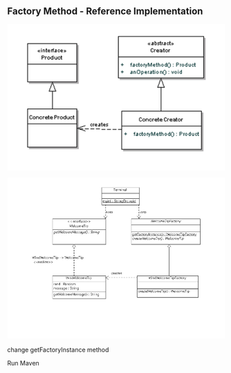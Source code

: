 
## Factory Method - Reference Implementation

![](img/facpattern.png)

![](img/factorymodel.png)

change getFactoryInstance method

Run Maven



